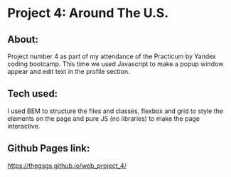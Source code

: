 # Project 4: Around The U.S.

## About:
Project number 4 as part of my attendance of the Practicum by Yandex coding bootcamp.
This time we used Javascript to make a popup window appear and edit text in the profile section.

## Tech used:
I used BEM to structure the files and classes, flexbox and grid to style the elements on the page and pure JS (no libraries) to make the page interactive.

## Github Pages link:
https://thegsgs.github.io/web_project_4/
